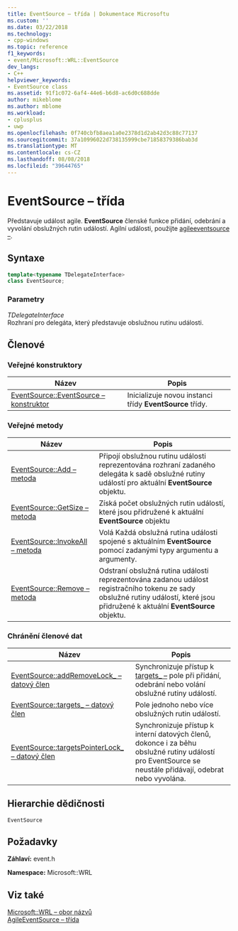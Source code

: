```yaml
---
title: EventSource – třída | Dokumentace Microsoftu
ms.custom: ''
ms.date: 03/22/2018
ms.technology:
- cpp-windows
ms.topic: reference
f1_keywords:
- event/Microsoft::WRL::EventSource
dev_langs:
- C++
helpviewer_keywords:
- EventSource class
ms.assetid: 91f1c072-6af4-44e6-b6d8-ac6d0c688dde
author: mikeblome
ms.author: mblome
ms.workload:
- cplusplus
- uwp
ms.openlocfilehash: 0f740cbfb8aea1a0e2378d1d2ab42d3c88c77137
ms.sourcegitcommit: 37a10996022d738135999cbe71858379386bab3d
ms.translationtype: MT
ms.contentlocale: cs-CZ
ms.lasthandoff: 08/08/2018
ms.locfileid: "39644765"
---
```

# <a name="eventsource-class"></a>EventSource – třída
Představuje událost agile. **EventSource** členské funkce přidání, odebrání a vyvolání obslužných rutin událostí. Agilní události, použijte [agileeventsource –](agileeventsource-class.md). 
  
## <a name="syntax"></a>Syntaxe  
  
```cpp  
template<typename TDelegateInterface>  
class EventSource;  
```  
  
### <a name="parameters"></a>Parametry  
 *TDelegateInterface*  
 Rozhraní pro delegáta, který představuje obslužnou rutinu události.  
  
## <a name="members"></a>Členové  
  
### <a name="public-constructors"></a>Veřejné konstruktory  
  
|Název|Popis|  
|----------|-----------------|  
|[EventSource::EventSource – konstruktor](../windows/eventsource-eventsource-constructor.md)|Inicializuje novou instanci třídy **EventSource** třídy.|  
  
### <a name="public-methods"></a>Veřejné metody  
  
|Název|Popis|  
|----------|-----------------|  
|[EventSource::Add – metoda](../windows/eventsource-add-method.md)|Připojí obslužnou rutinu události reprezentována rozhraní zadaného delegáta k sadě obslužné rutiny událostí pro aktuální **EventSource** objektu.|  
|[EventSource::GetSize – metoda](../windows/eventsource-getsize-method.md)|Získá počet obslužných rutin událostí, které jsou přidružené k aktuální **EventSource** objektu|  
|[EventSource::InvokeAll – metoda](../windows/eventsource-invokeall-method.md)|Volá Každá obslužná rutina události spojené s aktuálním **EventSource** pomocí zadanými typy argumentu a argumenty.|  
|[EventSource::Remove – metoda](../windows/eventsource-remove-method.md)|Odstraní obslužná rutina události reprezentována zadanou událost registračního tokenu ze sady obslužné rutiny událostí, které jsou přidružené k aktuální **EventSource** objektu.|  
  
### <a name="protected-data-members"></a>Chránění členové dat  
  
|Název|Popis|  
|----------|-----------------|  
|[EventSource::addRemoveLock_ – datový člen](../windows/eventsource-addremovelock-data-member.md)|Synchronizuje přístup k [targets_ –](../windows/eventsource-targets-data-member.md) pole při přidání, odebrání nebo volání obslužné rutiny událostí.|  
|[EventSource::targets_ – datový člen](../windows/eventsource-targets-data-member.md)|Pole jednoho nebo více obslužných rutin událostí.|  
|[EventSource::targetsPointerLock_ – datový člen](../windows/eventsource-targetspointerlock-data-member.md)|Synchronizuje přístup k interní datových členů, dokonce i za běhu obslužné rutiny událostí pro EventSource se neustále přidávají, odebrat nebo vyvolána.|  
  
## <a name="inheritance-hierarchy"></a>Hierarchie dědičnosti  
 `EventSource`  
  
## <a name="requirements"></a>Požadavky  
 **Záhlaví:** event.h  
  
 **Namespace:** Microsoft::WRL  
  
## <a name="see-also"></a>Viz také  
 [Microsoft::WRL – obor názvů](../windows/microsoft-wrl-namespace.md)  
 [AgileEventSource – třída](agileeventsource-class.md)